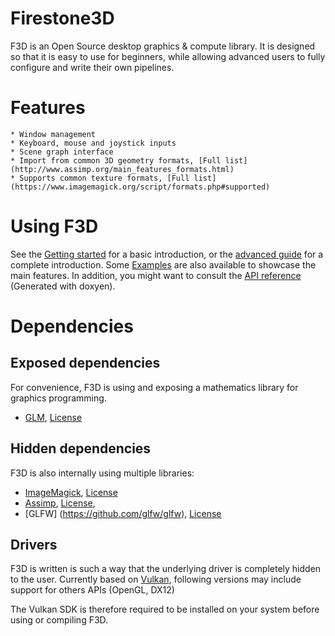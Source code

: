 # Firestone3D

F3D is an Open Source desktop graphics & compute library. 
It is designed so that it is easy to use for beginners, while allowing advanced users to fully configure and write their own pipelines.

# Features
	* Window management
	* Keyboard, mouse and joystick inputs
	* Scene graph interface
	* Import from common 3D geometry formats, [Full list](http://www.assimp.org/main_features_formats.html)
	* Supports common texture formats, [Full list](https://www.imagemagick.org/script/formats.php#supported)

# Using F3D
See the [Getting started](dead) for a basic introduction, or the [advanced guide](dead) for a complete introduction.
Some [Examples](https://github.com/Tezirg/Firestone3D/tree/master/examples) are also available to showcase the main features.
In addition, you might want to consult the [API reference](dead) (Generated with doxyen).

# Dependencies
## Exposed dependencies
For convenience, F3D is using and exposing a mathematics library for graphics programming.
* [GLM](https://github.com/g-truc/glm), [License](http://glm.g-truc.net/copying.txt)

## Hidden dependencies
F3D is also internally using multiple libraries:
* [ImageMagick](http://imagemagick.org/script/index.php), [License](http://imagemagick.org/script/license.php)
* [Assimp](https://github.com/assimp/assimp), [License](http://assimp.sourceforge.net/main_license.html), 
* [GLFW] (https://github.com/glfw/glfw), [License](http://www.glfw.org/license.html)

## Drivers
F3D is written is such a way that the underlying driver is completely hidden to the user.
Currently based on [Vulkan](https://www.khronos.org/vulkan), following versions may include support for others APIs (OpenGL, DX12)

The Vulkan SDK is therefore required to be installed on your system before using or compiling F3D.
 